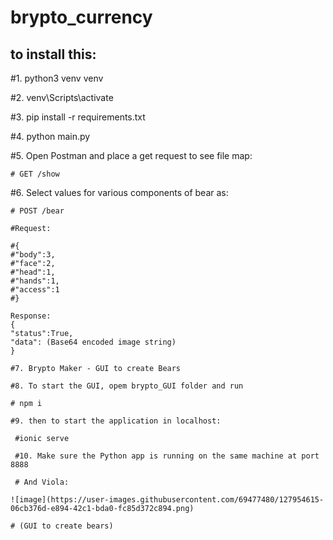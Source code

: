 # brypto_currency

## to install this:

#1. python3 venv venv

#2. venv\Scripts\activate

#3. pip install -r requirements.txt

#4. python main.py

#5. Open Postman and place a get request to see file map:

    # GET /show

#6. Select values for various components of bear as:

    # POST /bear

    #Request:
    
    #{
    #"body":3,
    #"face":2,
    #"head":1,
    #"hands":1,
    #"access":1
    #}
    
    Response:
    {
    "status":True,
    "data": (Base64 encoded image string)
    }
   
    #7. Brypto Maker - GUI to create Bears

    #8. To start the GUI, opem brypto_GUI folder and run

    # npm i
    
    #9. then to start the application in localhost:
      
     #ionic serve
     
     #10. Make sure the Python app is running on the same machine at port 8888
     
     # And Viola:
   
    ![image](https://user-images.githubusercontent.com/69477480/127954615-06cb376d-e894-42c1-bda0-fc85d372c894.png)
    
    # (GUI to create bears)

